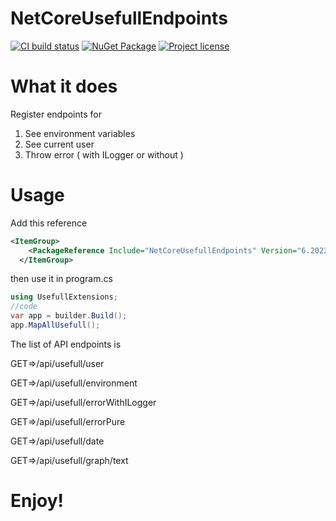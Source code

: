 # NetCoreUsefullEndpoints
[![CI build status](https://github.com/ignatandrei/NetCoreUsefullEndpoints/actions/workflows/dotnet.yml/badge.svg?branch=main)](https://github.com/ignatandrei/NetCoreUsefullEndpoints/actions/workflows/dotnet.yml)
[![NuGet Package](https://img.shields.io/nuget/v/NetCoreUsefullEndpoints?logo=nuget)](https://www.nuget.org/packages/NetCoreUsefullEndpoints)
[![Project license](https://img.shields.io/github/license/ignatandrei/NetCoreUsefullEndpoints)](LICENSE)

# What it does

Register endpoints for

1. See environment variables
2. See current user
3. Throw error ( with ILogger or without )


# Usage
Add this reference

```xml
<ItemGroup>
    <PackageReference Include="NetCoreUsefullEndpoints" Version="6.2022.722.712" />
  </ItemGroup>

```

then use it in program.cs

```csharp
using UsefullExtensions;
//code
var app = builder.Build();
app.MapAllUsefull();

```

The list of API endpoints is


GET=>/api/usefull/user

GET=>/api/usefull/environment

GET=>/api/usefull/errorWithILogger

GET=>/api/usefull/errorPure

GET=>/api/usefull/date

GET=>/api/usefull/graph/text

# Enjoy!